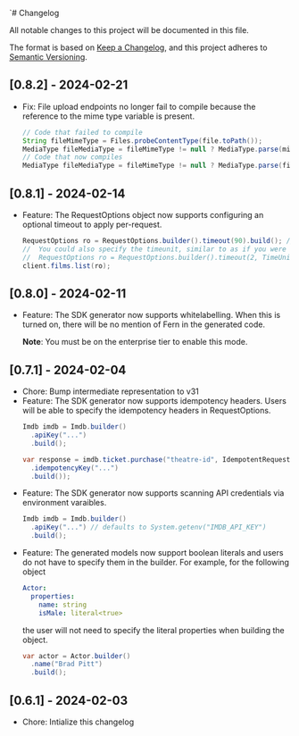 `# Changelog

All notable changes to this project will be documented in this file.

The format is based on [Keep a Changelog](https://keepachangelog.com/en/1.0.0/),
and this project adheres to [Semantic Versioning](https://semver.org/spec/v2.0.0.html).

## [0.8.2] - 2024-02-21
- Fix: File upload endpoints no longer fail to compile because the reference to 
  the mime type variable is present.  
  
  ```java
  // Code that failed to compile
  String fileMimeType = Files.probeContentType(file.toPath());
  MediaType fileMediaType = fileMimeType != null ? MediaType.parse(mimeType) : null; // mimeType undefined
  // Code that now compiles
  MediaType fileMediaType = fileMimeType != null ? MediaType.parse(fileMimeType) : null;
  ```

## [0.8.1] - 2024-02-14
- Feature: The RequestOptions object now supports configuring an optional timeout to apply per-request.
  ```java
  RequestOptions ro = RequestOptions.builder().timeout(90).build(); // Creates a timeout of 90 seconds for the request
  //  You could also specify the timeunit, similar to as if you were using OkHttp directly
  //  RequestOptions ro = RequestOptions.builder().timeout(2, TimeUnit.MINUTES).build();
  client.films.list(ro);
  ```

## [0.8.0] - 2024-02-11
- Feature: The SDK generator now supports whitelabelling. When this is turned on, 
  there will be no mention of Fern in the generated code. 

  **Note**: You must be on the enterprise tier to enable this mode. 

## [0.7.1] - 2024-02-04
- Chore: Bump intermediate representation to v31
- Feature: The SDK generator now supports idempotency headers. Users 
  will be able to specify the idempotency headers in RequestOptions.
  ```java
  Imdb imdb = Imdb.builder()
    .apiKey("...")
    .build();
  
  var response = imdb.ticket.purchase("theatre-id", IdempotentRequestOptions.builder()
    .idempotencyKey("...")
    .build());
  ```
- Feature: The SDK generator now supports scanning API credentials
  via environment varaibles. 
  ```java
  Imdb imdb = Imdb.builder()
    .apiKey("...") // defaults to System.getenv("IMDB_API_KEY")
    .build();
  ```
- Feature: The generated models now support boolean literals and users 
  do not have to specify them in the builder. 
  For example, for the following object
  ```yaml
  Actor: 
    properties: 
      name: string
      isMale: literal<true>
  ```
  the user will not need to specify the literal properties when building
  the object. 
  ```java
  var actor = Actor.builder()
    .name("Brad Pitt")
    .build();
  ```

## [0.6.1] - 2024-02-03

- Chore: Intialize this changelog